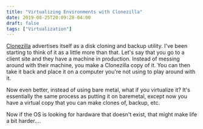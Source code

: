 ```yaml
---
title: "Virtualizing Environments with Clonezilla"
date: 2019-08-25T20:09:28-04:00
draft: false
tags: ["Virtualization"]
---
```


[Clonezilla](https://clonezilla.org/) advertises itself as a disk cloning and backup utility. I've been starting to think of it as a little more than that. Let's say that you go to a client site and they have a machine in production. Instead of messing around with their machine, you make a Clonezilla copy of it.  You can then take it back and place it on a computer you're not using to play around with it.

Now even better, instead of using bare metal, what if you virtualize it? It's essentially the same process as putting it on baremetal, except now you have a virtual copy that you can make clones of, backup, etc.

Now if the OS is looking for hardware that doesn't exist, that might make life a bit harder....